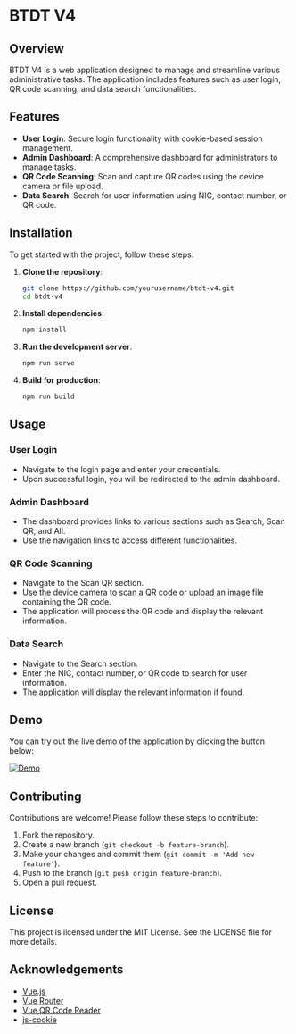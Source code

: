 # BTDT V4

## Overview

BTDT V4 is a web application designed to manage and streamline various administrative tasks. The application includes features such as user login, QR code scanning, and data search functionalities.

## Features

- **User Login**: Secure login functionality with cookie-based session management.
- **Admin Dashboard**: A comprehensive dashboard for administrators to manage tasks.
- **QR Code Scanning**: Scan and capture QR codes using the device camera or file upload.
- **Data Search**: Search for user information using NIC, contact number, or QR code.

## Installation

To get started with the project, follow these steps:

1. **Clone the repository**:
    ```sh
    git clone https://github.com/yourusername/btdt-v4.git
    cd btdt-v4
    ```

2. **Install dependencies**:
    ```sh
    npm install
    ```

3. **Run the development server**:
    ```sh
    npm run serve
    ```

4. **Build for production**:
    ```sh
    npm run build
    ```

## Usage

### User Login

- Navigate to the login page and enter your credentials.
- Upon successful login, you will be redirected to the admin dashboard.

### Admin Dashboard

- The dashboard provides links to various sections such as Search, Scan QR, and All.
- Use the navigation links to access different functionalities.

### QR Code Scanning

- Navigate to the Scan QR section.
- Use the device camera to scan a QR code or upload an image file containing the QR code.
- The application will process the QR code and display the relevant information.

### Data Search

- Navigate to the Search section.
- Enter the NIC, contact number, or QR code to search for user information.
- The application will display the relevant information if found.

## Demo

You can try out the live demo of the application by clicking the button below:

[![Demo](https://img.shields.io/badge/Demo-Live-brightgreen)](https://your-demo-url.com)

## Contributing

Contributions are welcome! Please follow these steps to contribute:

1. Fork the repository.
2. Create a new branch (`git checkout -b feature-branch`).
3. Make your changes and commit them (`git commit -m 'Add new feature'`).
4. Push to the branch (`git push origin feature-branch`).
5. Open a pull request.

## License

This project is licensed under the MIT License. See the LICENSE file for more details.

## Acknowledgements

- [Vue.js](https://vuejs.org/)
- [Vue Router](https://router.vuejs.org/)
- [Vue QR Code Reader](https://github.com/gruhn/vue-qrcode-reader)
- [js-cookie](https://github.com/js-cookie/js-cookie)
